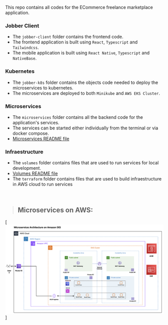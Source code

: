 This repo contains all codes for the ECommerce freelance marketplace application.

### Jobber Client
* The `jobber-client` folder contains the frontend code.
* The frontend application is built using `React`, `Typescript` and `Tailwindcss`.
* The mobile application is built using `React Native`, `Typescript` and `NativeBase`.

### Kubernetes
* The `jobber-k8s` folder contains the objects code needed to deploy the microservices to kubernetes.
* The microservices are deployed to both `Minikube` and `AWS EKS Cluster`.

### Microservices
* The `microservices` folder contains all the backend code for the application's services.
* The services can be started either individually from the terminal or via docker compose.
* [Microservices README file](https://github.com/vynnydev/jobberapp-microservices/blob/main/microservices/README.md)

### Infraestructure
* The `volumes` folder contains files that are used to run services for local development.
* [Volumes README file](https://github.com/vynnydev/jobberapp-microservices/blob/main/infraestructure/volumes/README.md)
* The `terraform` folder contains files that are used to build infraestructure in AWS cloud to run services
<br />

> ## Microservices on AWS:
[![alt text](./infraestructure/images/aws-infra.png "Link para o treinamento")]
